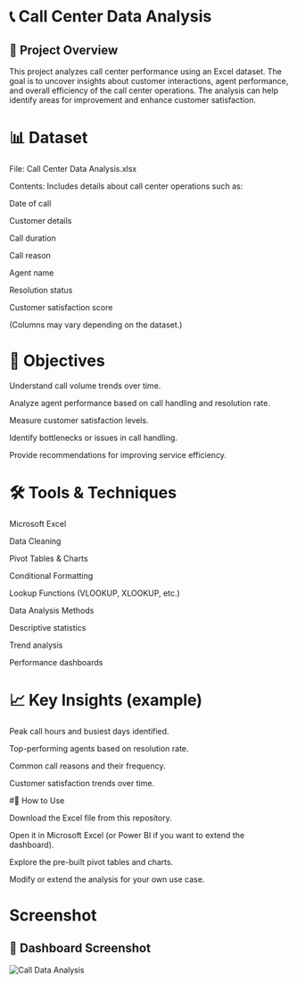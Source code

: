 # 📞 Call Center Data Analysis
## 📌 Project Overview

This project analyzes call center performance using an Excel dataset. The goal is to uncover insights about customer interactions, agent performance, and overall efficiency of the call center operations. The analysis can help identify areas for improvement and enhance customer satisfaction.

# 📊 Dataset

File: Call Center Data Analysis.xlsx

Contents: Includes details about call center operations such as:

Date of call

Customer details

Call duration

Call reason

Agent name

Resolution status

Customer satisfaction score

(Columns may vary depending on the dataset.)

# 🎯 Objectives

Understand call volume trends over time.

Analyze agent performance based on call handling and resolution rate.

Measure customer satisfaction levels.

Identify bottlenecks or issues in call handling.

Provide recommendations for improving service efficiency.

# 🛠 Tools & Techniques

Microsoft Excel

Data Cleaning

Pivot Tables & Charts

Conditional Formatting

Lookup Functions (VLOOKUP, XLOOKUP, etc.)

Data Analysis Methods

Descriptive statistics

Trend analysis

Performance dashboards

# 📈 Key Insights (example)

Peak call hours and busiest days identified.

Top-performing agents based on resolution rate.

Common call reasons and their frequency.

Customer satisfaction trends over time.

#🚀 How to Use

Download the Excel file from this repository.

Open it in Microsoft Excel (or Power BI if you want to extend the dashboard).

Explore the pre-built pivot tables and charts.

Modify or extend the analysis for your own use case.

# Screenshot

## 📸 Dashboard Screenshot

![Call Data Analysis](Call%Data%Analysis%Excel.png)
